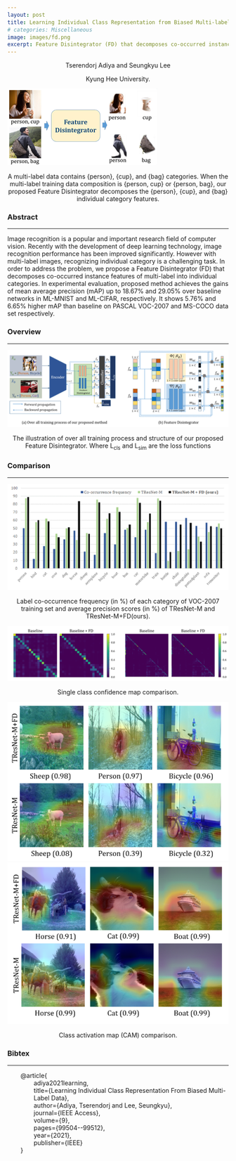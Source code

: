 ```yaml
---
layout: post
title: Learning Individual Class Representation from Biased Multi-label Data
# categories: Miscellaneous
image: images/fd.png
excerpt: Feature Disintegrator (FD) that decomposes co-occurred instance features of multi-label into individual categories for improve image recognition performance.
---
```


<p style="text-align:center">Tserendorj Adiya and Seungkyu Lee</p>
<p style="text-align:center">Kyung Hee University.</p>

<img src="../images/fd.png" alt="fd main" />
<p style="text-align:center">A multi-label data contains {person}, {cup}, and {bag} categories. When the multi-label training data
composition is {person, cup} or {person, bag}, our proposed Feature Disintegrator decomposes the {person}, {cup}, and {bag} individual category features.</p>

<h3>Abstract</h3>
<hr>

Image recognition is a popular and important research field of computer vision. Recently with the development of deep learning technology, image recognition performance has been improved  significantly. However with multi-label images, recognizing individual category is a challenging task. In  order to address the problem, we propose a Feature Disintegrator (FD) that decomposes co-occurred instance  features of multi-label into individual categories. In experimental evaluation, proposed method achieves the  gains of mean average precision (mAP) up to 18.67% and 29.05% over baseline networks in ML-MNIST  and ML-CIFAR, respectively. It shows 5.76% and 6.65% higher mAP than baseline on PASCAL VOC-2007 and MS-COCO data set respectively.

<h3>Overview</h3>
<hr>
<img src="../images/fd_overview.png" alt="fd over" />
<p style="text-align:center">The illustration of over all training process and structure of our proposed Feature Disintegrator. Where L<sub>cls</sub> and
L<sub>sim</sub> are the loss functions</p>

<h3>Comparison</h3>
<hr>
<img src="../images/fd_compare.png" alt="fd compare" />
<p style="text-align:center">Label co-occurrence frequency (in %) of each category of VOC-2007 training set and average precision scores (in
%) of TResNet-M and TResNet-M+FD(ours).</p>

<img src="../images/fd_conf.png" alt="fd conf" />
<p style="text-align:center">Single class confidence map comparison.</p>

<div class="row">
    <div class="column">
        <img src="../images/fd_cam_1.png" alt="fd cam_1" />
    </div>
    <div class="column">
        <img src="../images/fd_cam_2.png" alt="fd cam_2" />
    </div>
</div>
<p style="text-align:center">Class activation map (CAM) comparison.</p>

<h3>Bibtex</h3>
<hr>
<div style="padding-left: 30px;">
    @article{<br>
    <div style="padding-left: 30px;">
        adiya2021learning, <br>
        title={Learning Individual Class Representation From Biased Multi-Label Data},<br>
        author={Adiya, Tserendorj and Lee, Seungkyu},<br>
        journal={IEEE Access},<br>
        volume={9},<br>
        pages={99504--99512},<br>
        year={2021},<br>
        publisher={IEEE}<br>
    </div>
    }
</div>

